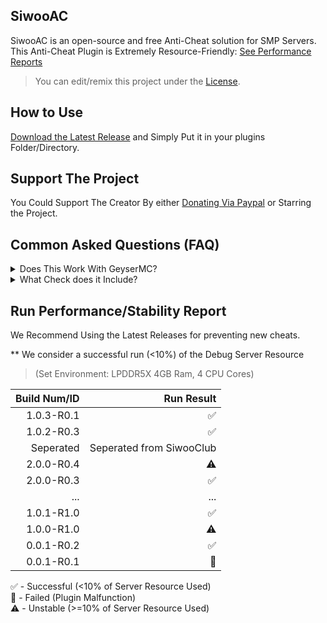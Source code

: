 ## SiwooAC 
SiwooAC is an open-source and free Anti-Cheat solution for SMP Servers. 
This Anti-Cheat Plugin is Extremely Resource-Friendly: [See Performance Reports](#run-performancestability-report)
> You can edit/remix this project under the [License](LICENSE).

## How to Use
[Download the Latest Release](https://github.com/siwoolol/SiwooAC/releases) and Simply Put it in your plugins Folder/Directory.

## Support The Project
You Could Support The Creator By either [Donating Via Paypal](https://paypal.me/ss2uang/)
or Starring the Project.

## Common Asked Questions (FAQ)
<details>
  <summary>Does This Work With GeyserMC?</summary>
  > Of Course! We have Seperate Checks for Bedrock Players!
</details>
<details>
  <summary>What Check does it Include?</summary>
  > For Now, We have Checks For: </br>
  AimAssist, Autoclicker, Criticals, Flight, Hitboxes, Reach, Scaffold. </br>
  > We are Currently Planning to Add Supports to more Checks and Improving The Checks.
</details>

## Run Performance/Stability Report
We Recommend Using the Latest Releases for preventing new cheats.

** We consider a successful run (<10%) of the Debug Server Resource

> (Set Environment: LPDDR5X 4GB Ram, 4 CPU Cores)

| Build Num/ID | Run Result |
| --------:| -----------:|
| 1.0.3-R0.1 | ✅️ |
| 1.0.2-R0.3 | ✅️ |
| Seperated | Seperated from SiwooClub |
| 2.0.0-R0.4 | ⚠️ |
| 2.0.0-R0.3 | ✅️ |
| ... | ... |
| 1.0.1-R1.0 | ✅️ |
| 1.0.0-R1.0 | ⚠️ |
| 0.0.1-R0.2 | ✅️ |
| 0.0.1-R0.1 | 🚫 |

✅️ - Successful (<10% of Server Resource Used) </br>
🚫 - Failed (Plugin Malfunction) </br>
⚠️ - Unstable (>=10% of Server Resource Used) </br>
